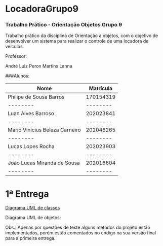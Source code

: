 # LocadoraGrupo9
### Trabalho Prático - Orientação Objetos Grupo 9

Trabalho prático da disciplina de Orientação a objetos, com o objetivo de desenvolver um sistema para realizar o controle de uma locadora de veículos.

Professor:

André Luiz Peron Martins Lanna

###Alunos:

|Nome|Matrícula|
| -------- | -------- |
|Philipe de Sousa Barros|170154319|
| -------- | -------- |
|Luan Alves Barroso|202023841|
| -------- | -------- |
|Mário Vinícius Beleza Carneiro|202046265|
| -------- | -------- |
|Lucas Lopes Rocha|202023903|
| -------- | -------- |
|João Lucas Miranda de Sousa|202016604|
| -------- | -------- |
# 1ª Entrega
[Diagrama UML de classes](https://drive.google.com/file/d/1-GolP36talN1hcCHPiO07-VTapTxCWlS/view?usp=sharing)

Diagrama UML de objetos:

Obs.: Apenas por questões de teste alguns métodos do projeto estão implementados, porém estão comentados no código na sua versão final para a primeira entrega.
